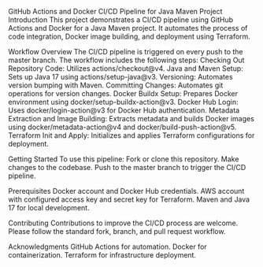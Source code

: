 GitHub Actions and Docker CI/CD Pipeline for Java Maven Project
Introduction
This project demonstrates a CI/CD pipeline using GitHub Actions and Docker for a Java Maven project. It automates the process of code integration, Docker image building, and deployment using Terraform.

Workflow Overview
The CI/CD pipeline is triggered on every push to the master branch. The workflow includes the following steps:
Checking Out Repository Code: Utilizes actions/checkout@v4.
Java and Maven Setup: Sets up Java 17 using actions/setup-java@v3.
Versioning: Automates version bumping with Maven.
Committing Changes: Automates git operations for version changes.
Docker Buildx Setup: Prepares Docker environment using docker/setup-buildx-action@v3.
Docker Hub Login: Uses docker/login-action@v3 for Docker Hub authentication.
Metadata Extraction and Image Building: Extracts metadata and builds Docker images using docker/metadata-action@v4 and docker/build-push-action@v5.
Terraform Init and Apply: Initializes and applies Terraform configurations for deployment.

Getting Started
To use this pipeline:
Fork or clone this repository.
Make changes to the codebase.
Push to the master branch to trigger the CI/CD pipeline.

Prerequisites
Docker account and Docker Hub credentials.
AWS account with configured access key and secret key for Terraform.
Maven and Java 17 for local development.

Contributing
Contributions to improve the CI/CD process are welcome. Please follow the standard fork, branch, and pull request workflow.

Acknowledgments
GitHub Actions for automation.
Docker for containerization.
Terraform for infrastructure deployment.
